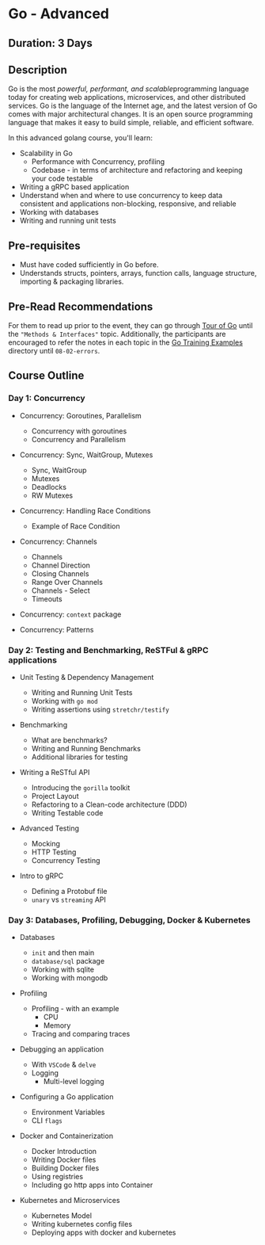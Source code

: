 # Go - Advanced

## Duration: 3 Days

## Description

Go is the most *​powerful, performant, and scalable​* programming language today for creating web applications, microservices, and other distributed services. Go is the language of the Internet age, and the latest version of Go comes with major architectural changes. It is an open source programming language that makes it easy to build simple, reliable, and efficient software.

In this advanced golang course, you'll learn:

- Scalability in Go
  - Performance with Concurrency, profiling
  - Codebase - in terms of architecture and refactoring and keeping your code testable
- Writing a gRPC based application
- Understand when and where to use concurrency to keep data consistent and applications non-blocking, responsive, and reliable
- Working with databases
- Writing and running unit tests

## Pre-requisites

- Must have coded sufficiently in Go before.
- Understands structs, pointers, arrays, function calls, language structure, importing & packaging libraries.

## Pre-Read Recommendations

For them to read up prior to the event, they can go through [Tour of Go](https://tour.golang.org/welcome/1) until the `"Methods & Interfaces"` topic. Additionally, the participants are encouraged to refer the notes in each topic in the [Go Training Examples](https://github.com/AgarwalConsulting/Go-Training/tree/master/examples) directory until `08-02-errors`.

## Course Outline

### Day 1: Concurrency

- Concurrency: Goroutines, Parallelism
  - Concurrency with goroutines
  - Concurrency and Parallelism

- Concurrency: Sync, WaitGroup, Mutexes
  - Sync, WaitGroup
  - Mutexes
  - Deadlocks
  - RW Mutexes

- Concurrency: Handling Race Conditions
  - Example of Race Condition

- Concurrency: Channels
  - Channels
  - Channel Direction
  - Closing Channels
  - Range Over Channels
  - Channels - Select
  - Timeouts
- Concurrency: `context` package
- Concurrency: Patterns

### Day 2: Testing and Benchmarking, ReSTFul & gRPC applications

- Unit Testing & Dependency Management
  - Writing and Running Unit Tests
  - Working with `go mod`
  - Writing assertions using `stretchr/testify`

- Benchmarking
  - What are benchmarks?
  - Writing and Running Benchmarks
  - Additional libraries for testing

- Writing a ReSTful API
  - Introducing the `gorilla` toolkit
  - Project Layout
  - Refactoring to a Clean-code architecture (DDD)
  - Writing Testable code

- Advanced Testing
  - Mocking
  - HTTP Testing
  - Concurrency Testing

- Intro to gRPC
  - Defining a Protobuf file
  - `unary` vs `streaming` API

### Day 3: Databases, Profiling, Debugging, Docker & Kubernetes

- Databases
  - `init` and then main
  - `database/sql` package
  - Working with sqlite
  - Working with mongodb

- Profiling
  - Profiling - with an example
    - CPU
    - Memory
  - Tracing and comparing traces

- Debugging an application
  - With `VSCode` & `delve`
  - Logging
    - Multi-level logging

- Configuring a Go application
  - Environment Variables
  - CLI `flags`

- Docker and Containerization
  - Docker Introduction
  - Writing Docker files
  - Building Docker files
  - Using registries
  - Including go http apps into Container

- Kubernetes and Microservices
  - Kubernetes Model
  - Writing kubernetes config files
  - Deploying apps with docker and kubernetes
